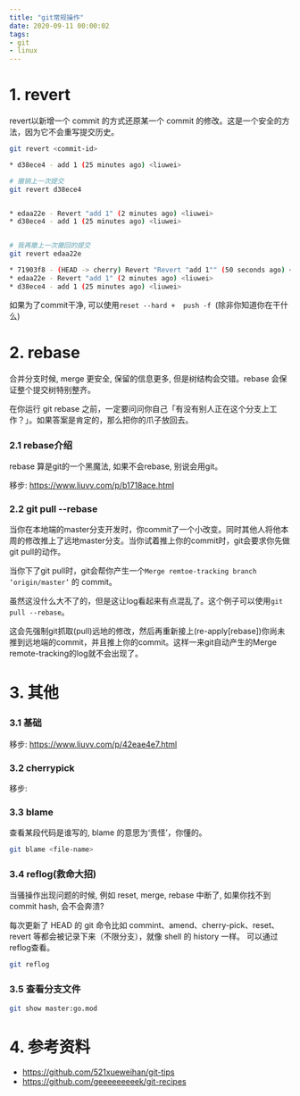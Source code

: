 ```yaml
---
title: "git常规操作"
date: 2020-09-11 00:00:02
tags:
- git
- linux
---
```


# 1. revert

revert以新增一个 commit 的方式还原某一个 commit 的修改。这是一个安全的方法，因为它不会重写提交历史。

```bash
git revert <commit-id>
```

<!-- more -->

```bash
* d38ece4 - add 1 (25 minutes ago) <liuwei>

# 撤销上一次提交
git revert d38ece4


* edaa22e - Revert "add 1" (2 minutes ago) <liuwei>
* d38ece4 - add 1 (25 minutes ago) <liuwei>


# 我再撤上一次撤回的提交
git revert edaa22e

* 71903f8 - (HEAD -> cherry) Revert "Revert "add 1"" (50 seconds ago) <liuwei>
* edaa22e - Revert "add 1" (2 minutes ago) <liuwei>
* d38ece4 - add 1 (25 minutes ago) <liuwei>
```

如果为了commit干净, 可以使用`reset --hard +  push -f `(除非你知道你在干什么)



# 2. rebase

合并分支时候, merge 更安全, 保留的信息更多,  但是树结构会交错。rebase 会保证整个提交树特别整齐。

在你运行 git rebase 之前，一定要问问你自己「有没有别人正在这个分支上工作？」。如果答案是肯定的，那么把你的爪子放回去。

### 2.1  rebase介绍

rebase 算是git的一个黑魔法, 如果不会rebase, 别说会用git。

移步:  https://www.liuvv.com/p/b1718ace.html

### 2.2 git pull --rebase

当你在本地端的master分支开发时，你commit了一个小改变。同时其他人将他本周的修改推上了远地master分支。当你试着推上你的commit时，git会要求你先做git pull的动作。

当你下了git pull时，git会帮你产生一个`Merge remtoe-tracking branch ‘origin/master’` 的 commit。

虽然这没什么大不了的，但是这让log看起来有点混乱了。这个例子可以使用`git pull --rebase`。

这会先强制git抓取(pull)远地的修改，然后再重新接上(re-apply[rebase])你尚未推到远地端的commit，并且推上你的commit。这样一来git自动产生的Merge remote-tracking的log就不会出现了。



# 3. 其他

### 3.1 基础

移步:  https://www.liuvv.com/p/42eae4e7.html

### 3.2 cherrypick

移步: 

### 3.3 blame

查看某段代码是谁写的, blame 的意思为‘责怪’，你懂的。

```bash
git blame <file-name>
```

### 3.4 reflog(救命大招)

当骚操作出现问题的时候, 例如 reset, merge, rebase 中断了,  如果你找不到commit hash, 会不会奔溃?

每次更新了 HEAD 的 git 命令比如 commint、amend、cherry-pick、reset、revert 等都会被记录下来（不限分支），就像 shell 的 history 一样。 可以通过reflog查看。 

```bash
git reflog
```

### 3.5 查看分支文件

```bash
git show master:go.mod
```



# 4. 参考资料


+ https://github.com/521xueweihan/git-tips
+ https://github.com/geeeeeeeeek/git-recipes